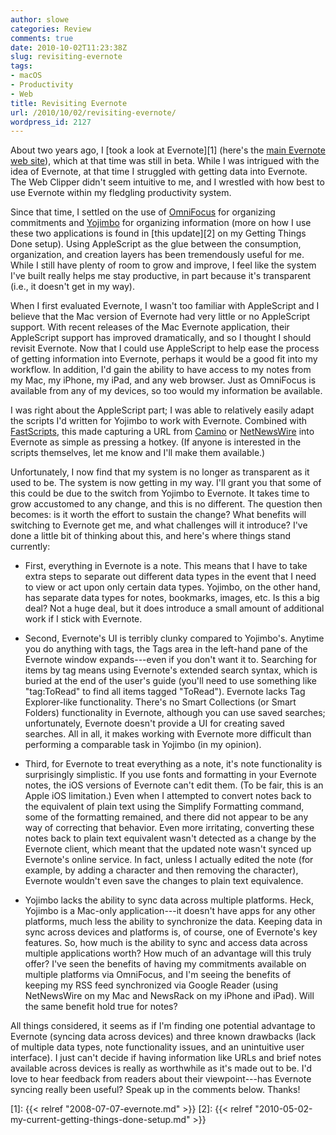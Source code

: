 ```yaml
---
author: slowe
categories: Review
comments: true
date: 2010-10-02T11:23:38Z
slug: revisiting-evernote
tags:
- macOS
- Productivity
- Web
title: Revisiting Evernote
url: /2010/10/02/revisiting-evernote/
wordpress_id: 2127
---
```


About two years ago, I [took a look at Evernote][1] (here's the [main Evernote web site](http://www.evernote.com)), which at that time was still in beta. While I was intrigued with the idea of Evernote, at that time I struggled with getting data into Evernote. The Web Clipper didn't seem intuitive to me, and I wrestled with how best to use Evernote within my fledgling productivity system.

Since that time, I settled on the use of [OmniFocus](http://www.omnigroup.com/products/omnifocus/) for organizing commitments and [Yojimbo](http://www.barebones.com/products/yojimbo/) for organizing information (more on how I use these two applications is found in [this update][2] on my Getting Things Done setup). Using AppleScript as the glue between the consumption, organization, and creation layers has been tremendously useful for me. While I still have plenty of room to grow and improve, I feel like the system I've built really helps me stay productive, in part because it's transparent (i.e., it doesn't get in my way).

When I first evaluated Evernote, I wasn't too familiar with AppleScript and I believe that the Mac version of Evernote had very little or no AppleScript support. With recent releases of the Mac Evernote application, their AppleScript support has improved dramatically, and so I thought I should revisit Evernote. Now that I could use AppleScript to help ease the process of getting information into Evernote, perhaps it would be a good fit into my workflow. In addition, I'd gain the ability to have access to my notes from my Mac, my iPhone, my iPad, and any web browser. Just as OmniFocus is available from any of my devices, so too would my information be available.

I was right about the AppleScript part; I was able to relatively easily adapt the scripts I'd written for Yojimbo to work with Evernote. Combined with [FastScripts](http://www.red-sweater.com/fastscripts/), this made capturing a URL from [Camino](http://www.caminobrowser.org) or [NetNewsWire](http://netnewswireapp.com/mac/) into Evernote as simple as pressing a hotkey. (If anyone is interested in the scripts themselves, let me know and I'll make them available.)

Unfortunately, I now find that my system is no longer as transparent as it used to be. The system is now getting in my way. I'll grant you that some of this could be due to the switch from Yojimbo to Evernote. It takes time to grow accustomed to any change, and this is no different. The question then becomes: is it worth the effort to sustain the change? What benefits will switching to Evernote get me, and what challenges will it introduce? I've done a little bit of thinking about this, and here's where things stand currently:

* First, everything in Evernote is a note. This means that I have to take extra steps to separate out different data types in the event that I need to view or act upon only certain data types. Yojimbo, on the other hand, has separate data types for notes, bookmarks, images, etc. Is this a big deal? Not a huge deal, but it does introduce a small amount of additional work if I stick with Evernote.

* Second, Evernote's UI is terribly clunky compared to Yojimbo's. Anytime you do anything with tags, the Tags area in the left-hand pane of the Evernote window expands---even if you don't want it to. Searching for items by tag means using Evernote's extended search syntax, which is buried at the end of the user's guide (you'll need to use something like "tag:ToRead" to find all items tagged "ToRead"). Evernote lacks Tag Explorer-like functionality. There's no Smart Collections (or Smart Folders) functionality in Evernote, although you can use saved searches; unfortunately, Evernote doesn't provide a UI for creating saved searches. All in all, it makes working with Evernote more difficult than performing a comparable task in Yojimbo (in my opinion).

* Third, for Evernote to treat everything as a note, it's note functionality is surprisingly simplistic. If you use fonts and formatting in your Evernote notes, the iOS versions of Evernote can't edit them. (To be fair, this is an Apple iOS limitation.) Even when I attempted to convert notes back to the equivalent of plain text using the Simplify Formatting command, some of the formatting remained, and there did not appear to be any way of correcting that behavior. Even more irritating, converting these notes back to plain text equivalent wasn't detected as a change by the Evernote client, which meant that the updated note wasn't synced up Evernote's online service. In fact, unless I actually edited the note (for example, by adding a character and then removing the character), Evernote wouldn't even save the changes to plain text equivalence.

* Yojimbo lacks the ability to sync data across multiple platforms. Heck, Yojimbo is a Mac-only application---it doesn't have apps for any other platforms, much less the ability to synchronize the data. Keeping data in sync across devices and platforms is, of course, one of Evernote's key features. So, how much is the ability to sync and access data across multiple applications worth? How much of an advantage will this truly offer? I've seen the benefits of having my commitments available on multiple platforms via OmniFocus, and I'm seeing the benefits of keeping my RSS feed synchronized via Google Reader (using NetNewsWire on my Mac and NewsRack on my iPhone and iPad). Will the same benefit hold true for notes?

All things considered, it seems as if I'm finding one potential advantage to Evernote (syncing data across devices) and three known drawbacks (lack of multiple data types, note functionality issues, and an unintuitive user interface). I just can't decide if having information like URLs and brief notes available across devices is really as worthwhile as it's made out to be. I'd love to hear feedback from readers about their viewpoint---has Evernote syncing really been useful? Speak up in the comments below. Thanks!

[1]: {{< relref "2008-07-07-evernote.md" >}}
[2]: {{< relref "2010-05-02-my-current-getting-things-done-setup.md" >}}
